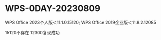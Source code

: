 ﻿# WPS-0DAY-20230809
WPS Office 2023个人版＜11.1.0.15120; WPS Office 2019企业版＜11.8.2.12085 

15120不存在
12300复现成功
